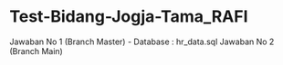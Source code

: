 # Test-Bidang-Jogja-Tama_RAFI
Jawaban No 1 (Branch Master) - Database : hr_data.sql
Jawaban No 2 (Branch Main)
